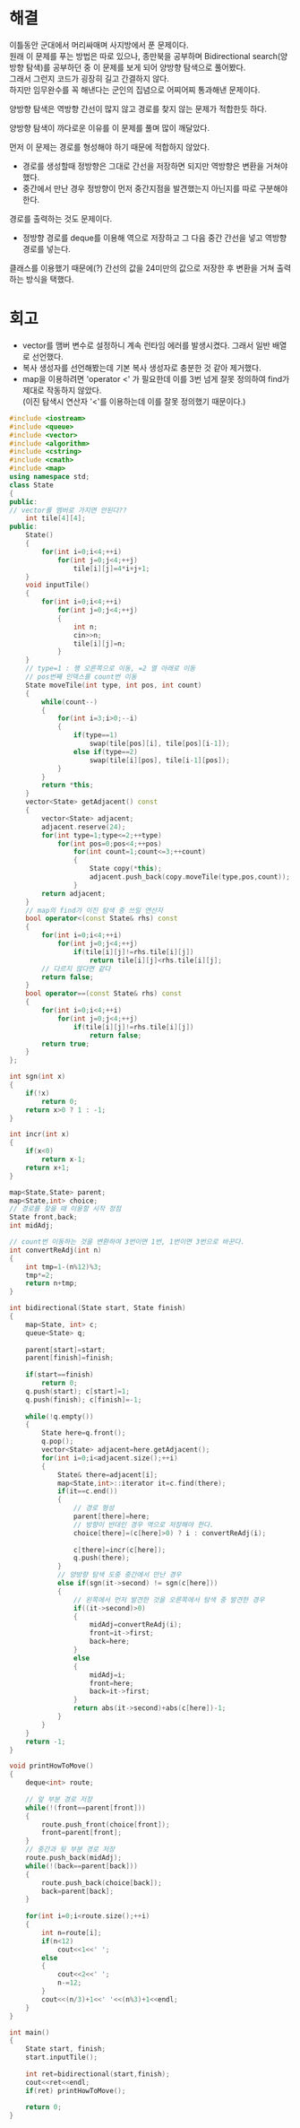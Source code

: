 # 해결 
이틀동안 군대에서 머리싸매며 사지방에서 푼 문제이다.  
원래 이 문제를 푸는 방법은 따로 있으나, 종만북을 공부하며 Bidirectional search(양방향 탐색)를 공부하던 중 이 문제를 보게 되어 양방향 탐색으로 풀어봤다.  
그래서 그런지 코드가 굉장히 길고 간결하지 않다.  
하지만 임무완수를 꼭 해낸다는 군인의 집념으로 어찌어찌 통과해낸 문제이다.  

양방향 탐색은 역방향 간선이 많지 않고 경로를 찾지 않는 문제가 적합한듯 하다.  

양방향 탐색이 까다로운 이유를 이 문제를 풀며 많이 깨달았다.  

먼저 이 문제는 경로를 형성해야 하기 때문에 적합하지 않았다.  
- 경로를 생성할때 정방향은 그대로 간선을 저장하면 되지만 역방향은 변환을 거쳐야 했다.
- 중간에서 만난 경우 정방향이 먼저 중간지점을 발견했는지 아닌지를 따로 구분해야 한다.  

경로를 출력하는 것도 문제이다.  
- 정방향 경로를 deque를 이용해 역으로 저장하고 그 다음 중간 간선을 넣고 역방향 경로를 넣는다.  

클래스를 이용했기 때문에(?) 간선의 값을 24미만의 값으로 저장한 후 변환을 거쳐 출력하는 방식을 택했다.  

# 회고 
- vector를 맴버 변수로 설정하니 계속 런타임 에러를 발생시켰다. 그래서 일반 배열로 선언했다.
- 복사 생성자를 선언해봤는데 기본 복사 생성자로 충분한 것 같아 제거했다.  
- map을 이용하려면 'operator <' 가 필요한데 이를 3번 넘게 잘못 정의하여 find가 제대로 작동하지 않았다.  
(이진 탐색시 연산자 '<'를 이용하는데 이를 잘못 정의했기 때문이다.)

```c++
#include <iostream>
#include <queue>
#include <vector>
#include <algorithm>
#include <cstring>
#include <cmath>
#include <map>
using namespace std;
class State 
{
public:
// vector를 멤버로 가지면 안된다??
    int tile[4][4];
public:
    State()
    {
        for(int i=0;i<4;++i)
            for(int j=0;j<4;++j)
                tile[i][j]=4*i+j+1;
    }
    void inputTile()
    {
        for(int i=0;i<4;++i)
            for(int j=0;j<4;++j)
            {
                int n;
                cin>>n;
                tile[i][j]=n;
            }
    }
    // type=1 : 행 오른쪽으로 이동, =2 열 아래로 이동
    // pos번째 인덱스를 count번 이동
    State moveTile(int type, int pos, int count)
    {
        while(count--)
        {
            for(int i=3;i>0;--i)
            {
                if(type==1)
                    swap(tile[pos][i], tile[pos][i-1]);
                else if(type==2)
                    swap(tile[i][pos], tile[i-1][pos]);
            }
        }
        return *this;
    }
    vector<State> getAdjacent() const
    {
        vector<State> adjacent;
        adjacent.reserve(24);
        for(int type=1;type<=2;++type)
            for(int pos=0;pos<4;++pos)
                for(int count=1;count<=3;++count)
                {
                    State copy(*this);
                    adjacent.push_back(copy.moveTile(type,pos,count));
                }
        return adjacent;
    }
    // map의 find가 이진 탐색 중 쓰일 연산자
    bool operator<(const State& rhs) const
    {
        for(int i=0;i<4;++i)
            for(int j=0;j<4;++j)
                if(tile[i][j]!=rhs.tile[i][j])
                    return tile[i][j]<rhs.tile[i][j];
        // 다르지 않다면 같다
        return false;
    }
    bool operator==(const State& rhs) const
    {
        for(int i=0;i<4;++i)
            for(int j=0;j<4;++j)
                if(tile[i][j]!=rhs.tile[i][j])
                    return false;
        return true;
    }
};

int sgn(int x) 
{
    if(!x) 
        return 0;
    return x>0 ? 1 : -1;
}

int incr(int x)
{
    if(x<0)
        return x-1;
    return x+1;
}

map<State,State> parent;
map<State,int> choice;
// 경로를 찾을 때 이용할 시작 정점
State front,back;
int midAdj;

// count번 이동하는 것을 변환하여 3번이면 1번, 1번이면 3번으로 바꾼다.
int convertReAdj(int n)
{
    int tmp=1-(n%12)%3;
    tmp*=2;
    return n+tmp;
}

int bidirectional(State start, State finish)
{
    map<State, int> c;
    queue<State> q;
    
    parent[start]=start;
    parent[finish]=finish;
    
    if(start==finish)
        return 0;
    q.push(start); c[start]=1;
    q.push(finish); c[finish]=-1;
    
    while(!q.empty())
    {
        State here=q.front();
        q.pop();
        vector<State> adjacent=here.getAdjacent();
        for(int i=0;i<adjacent.size();++i)
        {
            State& there=adjacent[i];
            map<State,int>::iterator it=c.find(there);
            if(it==c.end())
            {
                // 경로 형성
                parent[there]=here;
                // 방향이 반대인 경우 역으로 저장해야 한다.
                choice[there]=(c[here]>0) ? i : convertReAdj(i);
                
                c[there]=incr(c[here]);
                q.push(there);
            }
            // 양방향 탐색 도중 중간에서 만난 경우
            else if(sgn(it->second) != sgn(c[here]))
            {
                // 왼쪽에서 먼저 발견한 것을 오른쪽에서 탐색 중 발견한 경우 
                if((it->second)>0)
                {
                    midAdj=convertReAdj(i);
                    front=it->first;
                    back=here;
                }
                else
                {
                    midAdj=i;
                    front=here;
                    back=it->first;
                }
                return abs(it->second)+abs(c[here])-1;
            }
        }
    }
    return -1;
}

void printHowToMove()
{
    deque<int> route;
    
    // 앞 부분 경로 저장
    while(!(front==parent[front]))
    {
        route.push_front(choice[front]);
        front=parent[front];
    }
    // 중간과 뒷 부분 경로 저장
    route.push_back(midAdj);
    while(!(back==parent[back]))
    {
        route.push_back(choice[back]);
        back=parent[back];
    }
    
    for(int i=0;i<route.size();++i)
    {
        int n=route[i];
        if(n<12)
            cout<<1<<' ';
        else
        {
            cout<<2<<' ';
            n-=12;
        }
        cout<<(n/3)+1<<' '<<(n%3)+1<<endl;
    }
}

int main()
{
    State start, finish;
    start.inputTile();
    
    int ret=bidirectional(start,finish);
    cout<<ret<<endl;
    if(ret) printHowToMove();
    
    return 0;
}


```
